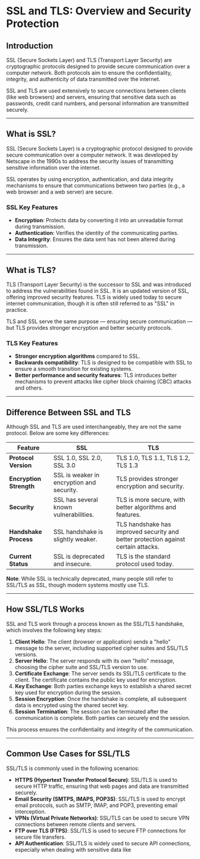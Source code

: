 # SSL and TLS: Overview and Security Protection

## **Introduction**
SSL (Secure Sockets Layer) and TLS (Transport Layer Security) are cryptographic protocols designed to provide secure communication over a computer network. Both protocols aim to ensure the confidentiality, integrity, and authenticity of data transmitted over the internet.

SSL and TLS are used extensively to secure connections between clients (like web browsers) and servers, ensuring that sensitive data such as passwords, credit card numbers, and personal information are transmitted securely.

---

## **What is SSL?**
SSL (Secure Sockets Layer) is a cryptographic protocol designed to provide secure communication over a computer network. It was developed by Netscape in the 1990s to address the security issues of transmitting sensitive information over the internet.

SSL operates by using encryption, authentication, and data integrity mechanisms to ensure that communications between two parties (e.g., a web browser and a web server) are secure.

### **SSL Key Features**
- **Encryption**: Protects data by converting it into an unreadable format during transmission.
- **Authentication**: Verifies the identity of the communicating parties.
- **Data Integrity**: Ensures the data sent has not been altered during transmission.

---

## **What is TLS?**
TLS (Transport Layer Security) is the successor to SSL and was introduced to address the vulnerabilities found in SSL. It is an updated version of SSL, offering improved security features. TLS is widely used today to secure internet communication, though it is often still referred to as "SSL" in practice.

TLS and SSL serve the same purpose — ensuring secure communication — but TLS provides stronger encryption and better security protocols.

### **TLS Key Features**
- **Stronger encryption algorithms** compared to SSL.
- **Backwards compatibility**: TLS is designed to be compatible with SSL to ensure a smooth transition for existing systems.
- **Better performance and security features**: TLS introduces better mechanisms to prevent attacks like cipher block chaining (CBC) attacks and others.

---

## **Difference Between SSL and TLS**
Although SSL and TLS are used interchangeably, they are not the same protocol. Below are some key differences:

| **Feature**                | **SSL**                               | **TLS**                               |
|----------------------------|---------------------------------------|---------------------------------------|
| **Protocol Version**        | SSL 1.0, SSL 2.0, SSL 3.0            | TLS 1.0, TLS 1.1, TLS 1.2, TLS 1.3   |
| **Encryption Strength**     | SSL is weaker in encryption and security. | TLS provides stronger encryption and security. |
| **Security**                | SSL has several known vulnerabilities. | TLS is more secure, with better algorithms and features. |
| **Handshake Process**       | SSL handshake is slightly weaker.    | TLS handshake has improved security and better protection against certain attacks. |
| **Current Status**          | SSL is deprecated and insecure.      | TLS is the standard protocol used today. |

**Note**: While SSL is technically deprecated, many people still refer to SSL/TLS as SSL, though modern systems mostly use TLS.

---

## **How SSL/TLS Works**
SSL and TLS work through a process known as the SSL/TLS handshake, which involves the following key steps:

1. **Client Hello**: The client (browser or application) sends a "hello" message to the server, including supported cipher suites and SSL/TLS versions.
2. **Server Hello**: The server responds with its own "hello" message, choosing the cipher suite and SSL/TLS version to use.
3. **Certificate Exchange**: The server sends its SSL/TLS certificate to the client. The certificate contains the public key used for encryption.
4. **Key Exchange**: Both parties exchange keys to establish a shared secret key used for encryption during the session.
5. **Session Encryption**: Once the handshake is complete, all subsequent data is encrypted using the shared secret key.
6. **Session Termination**: The session can be terminated after the communication is complete. Both parties can securely end the session.

This process ensures the confidentiality and integrity of the communication.

---

## **Common Use Cases for SSL/TLS**
SSL/TLS is commonly used in the following scenarios:

- **HTTPS (Hypertext Transfer Protocol Secure)**: SSL/TLS is used to secure HTTP traffic, ensuring that web pages and data are transmitted securely.
- **Email Security (SMTPS, IMAPS, POP3S)**: SSL/TLS is used to encrypt email protocols, such as SMTP, IMAP, and POP3, preventing email interception.
- **VPNs (Virtual Private Networks)**: SSL/TLS can be used to secure VPN connections between remote clients and servers.
- **FTP over TLS (FTPS)**: SSL/TLS is used to secure FTP connections for secure file transfers.
- **API Authentication**: SSL/TLS is widely used to secure API connections, especially when dealing with sensitive data like
